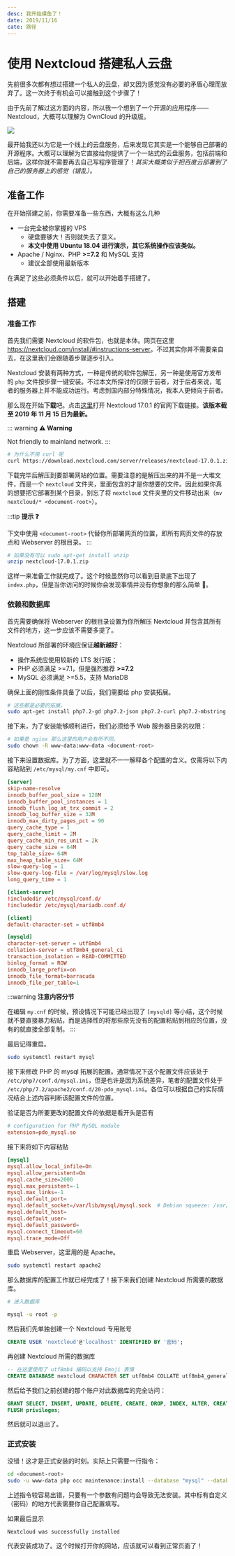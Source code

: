 ```yaml
---
desc: 我开始摸鱼了！
date: 2019/11/16
cate: 路径
---
```

# 使用 Nextcloud 搭建私人云盘

先前很多次都有想过搭建一个私人的云盘，却又因为感觉没有必要的矛盾心理而放弃了。这一次终于有机会可以接触到这个步骤了！

由于先前了解过这方面的内容，所以我一个想到了一个开源的应用程序——Nextcloud，大概可以理解为 OwnCloud 的升级版。

![](https://i.loli.net/2019/11/15/VE9OkwWLDlxPfQ6.jpg)

最开始我还以为它是一个线上的云盘服务，后来发现它其实是一个能够自己部署的开源程序。大概可以理解为它直接给你提供了一个一站式的云盘服务，包括前端和后端，这样你就不需要再去自己写程序管理了！*其实大概类似于把百度云部署到了自己的服务器上的感觉（错乱）。*

## 准备工作

在开始搭建之前，你需要准备一些东西，大概有这么几种

- 一台完全被你掌握的 VPS
  - 硬盘要够大！否则就失去了意义。
  - **本文中使用 Ubuntu 18.04 进行演示，其它系统操作应该类似。**
- Apache / Nginx、PHP **>=7.2** 和 MySQL 支持
  - 建议全部使用最新版本

在满足了这些必须条件以后，就可以开始着手搭建了。

## 搭建

### 准备工作

首先我们需要 Nextcloud 的软件包，也就是本体。网页在这里 <https://nextcloud.com/install/#instructions-server>。不过其实你并不需要亲自去，在这里我们会跟随着步骤逐步引入。

Nextcloud 安装有两种方式，一种是传统的软件包解压，另一种是使用官方发布的 `php` 文件按步骤一键安装。不过本文所探讨的仅限于前者，对于后者来说，笔者的服务器上并不能成功运行。考虑到国内部分特殊情况，我本人更倾向于前者。

那么现在开始**下载**吧。点击[这里](https://download.nextcloud.com/server/releases/nextcloud-17.0.1.zip)打开 Nextcloud 17.0.1 的官网下载链接。**该版本截至 2019 年 11 月 15 日为最新。**

::: warning
**:warning: Warning**

Not friendly to mainland network.
:::

```bash
# 为什么不用 curl 呢
curl https://download.nextcloud.com/server/releases/nextcloud-17.0.1.zip -o nextcloud-17.0.1.zip
```

下载完毕后解压到要部署网站的位置。需要注意的是解压出来的并不是一大堆文件，而是一个 `nextcloud` 文件夹，里面包含的才是你想要的文件。因此如果你真的想要把它部署到某个目录，别忘了将 `nextcloud` 文件夹里的文件移动出来（`mv nextcloud/* <document-root>`）。

:::tip
**提示 :question:**

下文中使用 `<document-root>` 代替你所部署网页的位置，即所有网页文件的存放点和 Webserver 的根目录。
:::

```bash
# 如果没有可以 sudo apt-get install unzip
unzip nextcloud-17.0.1.zip
```

这样一来准备工作就完成了。这个时候虽然你可以看到目录底下出现了 `index.php`，但是当你访问的时候你会发现事情并没有你想象的那么简单 :thinking:。

### 依赖和数据库

首先需要确保将 Webserver 的根目录设置为你所解压 Nextcloud 并包含其所有文件的地方，这一步应该不需要多提了。

Nextcloud 所部署的环境应保证**越新越好**：

- 操作系统应使用较新的 LTS 发行版；
- PHP 必须满足 >=7.1，但是强烈推荐 **>=7.2**
- MySQL 必须满足 >=5.5，支持 MariaDB

确保上面的刚性条件具备了以后，我们需要给 php 安装拓展。

```bash
# 这些都是必要的拓展。
sudo apt-get install php7.2-gd php7.2-json php7.2-curl php7.2-mbstring php7.2-mysql php7.2-intl php-imagick php7.2-xml php7.2-zip
```

接下来，为了安装能够顺利进行，我们必须给予 Web 服务器目录的权限：

```bash
# 如果是 nginx 那么这里的用户会有所不同。
sudo chown -R www-data:www-data <document-root>
```

接下来设置数据库。为了方面，这里就不一一解释各个配置的含义。仅需将以下内容粘贴到 `/etc/mysql/my.cnf` 中即可。

```conf
[server]
skip-name-resolve
innodb_buffer_pool_size = 128M
innodb_buffer_pool_instances = 1
innodb_flush_log_at_trx_commit = 2
innodb_log_buffer_size = 32M
innodb_max_dirty_pages_pct = 90
query_cache_type = 1
query_cache_limit = 2M
query_cache_min_res_unit = 2k
query_cache_size = 64M
tmp_table_size= 64M
max_heap_table_size= 64M
slow-query-log = 1
slow-query-log-file = /var/log/mysql/slow.log
long_query_time = 1

[client-server]
!includedir /etc/mysql/conf.d/
!includedir /etc/mysql/mariadb.conf.d/

[client]
default-character-set = utf8mb4

[mysqld]
character-set-server = utf8mb4
collation-server = utf8mb4_general_ci
transaction_isolation = READ-COMMITTED
binlog_format = ROW
innodb_large_prefix=on
innodb_file_format=barracuda
innodb_file_per_table=1
```

:::warning
**注意内容分节**

在编辑 `my.cnf` 的时候，预设情况下可能已经出现了 `[mysqld]` 等小结，这个时候就不要直接暴力粘贴，而是选择性的将那些原先没有的配置粘贴到相应的位置，没有的就直接全部复制。
:::

最后记得重启。

```bash
sudo systemctl restart mysql
```

接下来修改 PHP 的 mysql 拓展的配置。通常情况下这个配置文件应该处于 `/etc/php7/conf.d/mysql.ini`，但是也许是因为系统差异，笔者的配置文件处于 `/etc/php/7.2/apache2/conf.d/20-pdo_mysql.ini`。各位可以根据自己的实际情况结合上述内容判断该配置文件的位置。

验证是否为所要更改的配置文件的依据是看开头是否有

```conf
# configuration for PHP MySQL module
extension=pdo_mysql.so
```

接下来将如下内容粘贴

```conf
[mysql]
mysql.allow_local_infile=On
mysql.allow_persistent=On
mysql.cache_size=2000
mysql.max_persistent=-1
mysql.max_links=-1
mysql.default_port=
mysql.default_socket=/var/lib/mysql/mysql.sock  # Debian squeeze: /var/run/mysqld/mysqld.sock
mysql.default_host=
mysql.default_user=
mysql.default_password=
mysql.connect_timeout=60
mysql.trace_mode=Off
```

重启 Webserver，这里用的是 Apache。

```bash
sudo systemctl restart apache2
```

那么数据库的配置工作就已经完成了！接下来我们创建 Nextcloud 所需要的数据库。

```bash
# 进入数据库

mysql -u root -p
```

然后我们先单独创建一个 Nextcloud 专用账号
```sql
CREATE USER 'nextcloud'@'localhost' IDENTIFIED BY '密码';
```

再创建 Nextcloud 所需的数据库

```sql
-- 在这里使用了 utf8mb4 编码以支持 Emoji 表情
CREATE DATABASE nextcloud CHARACTER SET utf8mb4 COLLATE utf8mb4_general_ci;
```

然后给予我们之前创建的那个账户对此数据库的完全访问：

```sql
GRANT SELECT, INSERT, UPDATE, DELETE, CREATE, DROP, INDEX, ALTER, CREATE TEMPORARY TABLES ON nextcloud.* TO 'nextcloud'@'localhost' IDENTIFIED BY '密码';
FLUSH privileges;
```

然后就可以退出了。

### 正式安装

没错！这才是正式安装的时刻。实际上只需要一行指令：

```bash
cd <document-root>
sudo -u www-data php occ maintenance:install --database "mysql" --database-name "nextcloud" --database-user "nextcloud" --database-pass "密码" --admin-user "自定义" --admin-pass "自定义"
```

上述指令较容易出错，只要有一个参数有问题均会导致无法安装。其中标有自定义（密码）的地方代表需要你自己配置填写。

如果最后显示

```output
Nextcloud was successfully installed
```

代表安装成功了。这个时候打开你的网站，应该就可以看到正常页面了！
